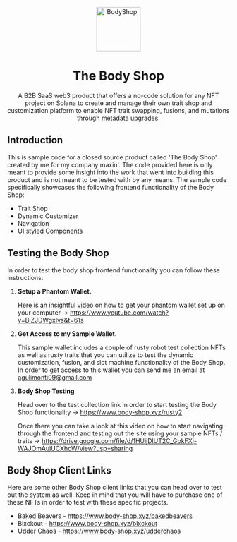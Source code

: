 <p align="center">
  <img alt="BodyShop" src="https://arweave.net/HEOaAWuf9lrgckCOSZP4yaGZv7bi8wtpGgjfh2gF2xc" width="100" />
</p>
<h1 align="center">
  The Body Shop
</h1>
<p align="center">
  A B2B SaaS web3 product that offers a no-code solution for any NFT project on Solana to create and manage their own trait shop and customization platform to enable NFT trait swapping, fusions, and mutations through metadata upgrades.
</p>

## Introduction

This is sample code for a closed source product called 'The Body Shop' created by me for my company maxin'. The code provided here is only meant to provide some insight into the work that went into building this product and is not meant to be tested with by any means. The sample code specifically showcases the following frontend functionality of the Body Shop:

  * Trait Shop
  * Dynamic Customizer
  * Navigation
  * UI styled Components

## Testing the Body Shop

In order to test the body shop frontend functionality you can follow these instructions:

1.  **Setup a Phantom Wallet.**
    
    Here is an insightful video on how to get your phantom wallet set up on your computer -> https://www.youtube.com/watch?v=BiZJDWgxIvs&t=61s

2.  **Get Access to my Sample Wallet.**

    This sample wallet includes a couple of rusty robot test collection NFTs as well as rusty traits that you can utilize to test the dynamic customization, fusion, and slot machine functionality of the Body Shop. In order to get access to this wallet you can send me an email at agulimonti09@gmail.com

3.  **Body Shop Testing**

    Head over to the test collection link in order to start testing the Body Shop functionality -> https://www.body-shop.xyz/rusty2
    
    Once there you can take a look at this video on how to start navigating through the frontend and testing out the site using your sample NFTs / traits -> https://drive.google.com/file/d/1HUijDlUT2C_GbkFXj-WAJOmAujUCXhoW/view?usp=sharing
   

## Body Shop Client Links

Here are some other Body Shop client links that you can head over to test out the system as well. Keep in mind that you will have to purchase one of these NFTs in order to test with these specific projects.

  * Baked Beavers - https://www.body-shop.xyz/bakedbeavers
  * Blxckout - https://www.body-shop.xyz/blxckout
  * Udder Chaos - https://www.body-shop.xyz/udderchaos

